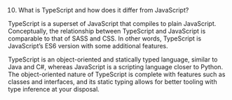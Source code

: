 10. What is TypeScript and how does it differ from JavaScript?























TypeScript is a superset of JavaScript that compiles to plain JavaScript. Conceptually, the relationship between TypeScript and JavaScript is comparable to that of SASS and CSS. In other words, TypeScript is JavaScript’s ES6 version with some additional features.

TypeScript is an object-oriented and statically typed language, similar to Java and C#, whereas JavaScript is a scripting language closer to Python. The object-oriented nature of TypeScript is complete with features such as classes and interfaces, and its static typing allows for better tooling with type inference at your disposal.